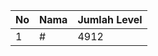 | No | Nama            | Jumlah Level |
|----|-----------------|--------------|
| 1  | #    |    4912        |
